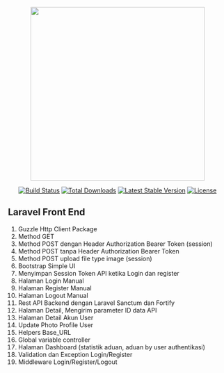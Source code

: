 <p align="center"><a href="https://laravel.com" target="_blank"><img src="https://raw.githubusercontent.com/laravel/art/master/logo-lockup/5%20SVG/2%20CMYK/1%20Full%20Color/laravel-logolockup-cmyk-red.svg" width="400"></a></p>

<p align="center">
<a href="https://travis-ci.org/laravel/framework"><img src="https://travis-ci.org/laravel/framework.svg" alt="Build Status"></a>
<a href="https://packagist.org/packages/laravel/framework"><img src="https://img.shields.io/packagist/dt/laravel/framework" alt="Total Downloads"></a>
<a href="https://packagist.org/packages/laravel/framework"><img src="https://img.shields.io/packagist/v/laravel/framework" alt="Latest Stable Version"></a>
<a href="https://packagist.org/packages/laravel/framework"><img src="https://img.shields.io/packagist/l/laravel/framework" alt="License"></a>
</p>

## Laravel Front End 
1. Guzzle Http Client Package
2. Method GET
3. Method POST dengan Header Authorization Bearer Token (session)
4. Method POST tanpa Header Authorization Bearer Token
5. Method POST upload file type image (session)
6. Bootstrap Simple UI
7. Menyimpan Session Token API ketika Login dan register
8. Halaman Login Manual
9. Halaman Register Manual
10. Halaman Logout Manual
11. Rest API Backend dengan Laravel Sanctum dan Fortify
12. Halaman Detail, Mengirim parameter ID data API
13. Halaman Detail Akun User
14. Update Photo Profile User
15. Helpers Base_URL
16. Global variable controller
17. Halaman Dashboard (statistik aduan, aduan by user authentikasi)
18. Validation dan Exception Login/Register
20. Middleware Login/Register/Logout
